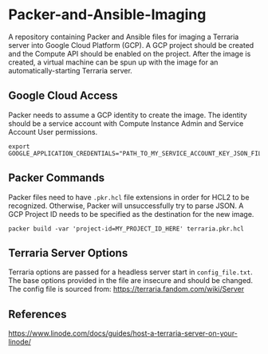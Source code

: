 # Packer-and-Ansible-Imaging

A repository containing Packer and Ansible files for imaging a Terraria server into Google Cloud Platform (GCP). A GCP project should be created and the Compute API should be enabled on the project. After the image is created, a virtual machine can be spun up with the image for an automatically-starting Terraria server.

## Google Cloud Access

Packer needs to assume a GCP identity to create the image. The identity should be a service account with Compute Instance Admin and Service Account User permissions.

```shell
export GOOGLE_APPLICATION_CREDENTIALS="PATH_TO_MY_SERVICE_ACCOUNT_KEY_JSON_FILE"
```

## Packer Commands

Packer files need to have `.pkr.hcl` file extensions in order for HCL2 to be recognized. Otherwise, Packer will unsuccessfully try to parse JSON. A GCP Project ID needs to be specified as the destination for the new image.

```shell
packer build -var 'project-id=MY_PROJECT_ID_HERE' terraria.pkr.hcl
```

## Terraria Server Options

Terraria options are passed for a headless server start in `config_file.txt`. The base options provided in the file are insecure and should be changed. The config file is sourced from: https://terraria.fandom.com/wiki/Server

## References

https://www.linode.com/docs/guides/host-a-terraria-server-on-your-linode/
